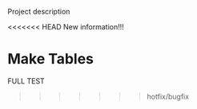 Project description

<<<<<<< HEAD
New information!!!

Make Tables
=======

FULL TEST
>>>>>>> hotfix/bugfix
